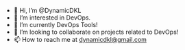 - 👋 Hi, I’m @DynamicDKL
- 👀 I’m interested in DevOps.
- 🌱 I’m currently DevOps Tools!
- 💞️ I’m looking to collaborate on projects related to DevOps!
- 📫 How to reach me at dynamicdkl@gmail.com

<!---
DynamicDKL/DynamicDKL is a ✨ special ✨ repository because its `README.md` (this file) appears on your GitHub profile.
You can click the Preview link to take a look at your changes.
--->
